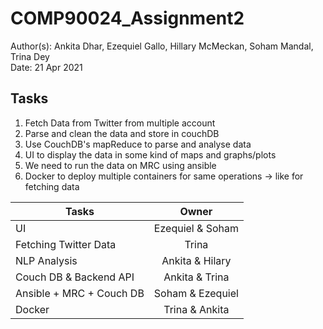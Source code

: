 # COMP90024_Assignment2
Author(s): Ankita Dhar, Ezequiel Gallo, Hillary McMeckan, Soham Mandal, Trina Dey   
Date: 21 Apr 2021

## Tasks 
1. Fetch Data from Twitter from multiple account
2. Parse and clean the data and store in couchDB
3. Use CouchDB's mapReduce to parse and analyse data
4. UI to display the data in some kind of maps and graphs/plots
5. We need to run the data on MRC using ansible 
6. Docker to deploy multiple containers for same operations -> like for fetching data



| Tasks                       |   Owner             |
| --------------------------- |:-------------------:|
| UI                          | Ezequiel & Soham    |
| Fetching Twitter Data       | Trina               |
| NLP Analysis                | Ankita & Hilary     |
| Couch DB & Backend API      | Ankita & Trina      |
| Ansible + MRC + Couch DB    | Soham & Ezequiel    |
| Docker                      | Trina & Ankita             |
